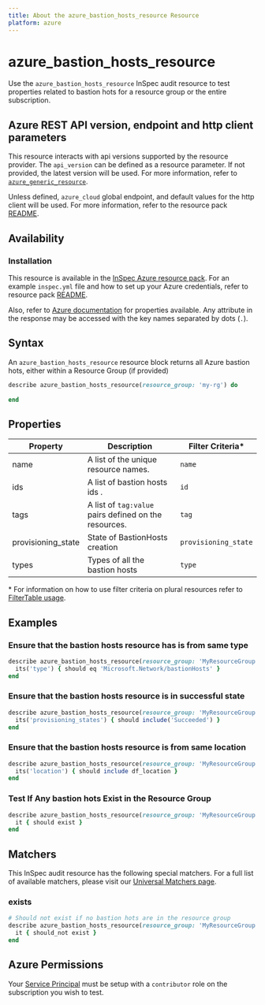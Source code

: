 ```yaml
---
title: About the azure_bastion_hosts_resource Resource
platform: azure
---
```


# azure_bastion_hosts_resource

Use the `azure_bastion_hosts_resource` InSpec audit resource to test properties related to bastion hots for a resource group or the entire subscription.

## Azure REST API version, endpoint and http client parameters

This resource interacts with api versions supported by the resource provider.
The `api_version` can be defined as a resource parameter.
If not provided, the latest version will be used.
For more information, refer to [`azure_generic_resource`](azure_generic_resource.md).

Unless defined, `azure_cloud` global endpoint, and default values for the http client will be used.
For more information, refer to the resource pack [README](../../README.md). 

## Availability

### Installation

This resource is available in the [InSpec Azure resource pack](https://github.com/inspec/inspec-azure). 
For an example `inspec.yml` file and how to set up your Azure credentials, refer to resource pack [README](../../README.md#Service-Principal).


Also, refer to [Azure documentation](https://docs.microsoft.com/en-us/rest/api/virtualnetwork/bastion-hosts/list) for  properties available.
Any attribute in the response may be accessed with the key names separated by dots (`.`).
## Syntax

An `azure_bastion_hosts_resource` resource block returns all Azure bastion hots, either within a Resource Group (if provided)
```ruby
describe azure_bastion_hosts_resource(resource_group: 'my-rg') do
  
end
```

## Properties

|Property       | Description                                                                          | Filter Criteria<superscript>*</superscript> |
|---------------|--------------------------------------------------------------------------------------|-----------------|
| name           | A list of the unique resource names.                                                | `name`            |
| ids            | A list of bastion hosts ids .                                                       | `id`              |
| tags           | A list of `tag:value` pairs defined on the resources.                               | `tag`             |
| provisioning_state             | State of BastionHosts creation                                      | `provisioning_state`         |
| types             |   Types of all the bastion hosts | `type` |
  
<superscript>*</superscript> For information on how to use filter criteria on plural resources refer to [FilterTable usage](https://github.com/inspec/inspec/blob/master/dev-docs/filtertable-usage.md).
  
  
## Examples

### Ensure that the bastion hosts resource has is from same type
```ruby
describe azure_bastion_hosts_resource(resource_group: 'MyResourceGroup', name: 'bastion_name') do
  its('type') { should eq 'Microsoft.Network/bastionHosts' }
end
```
### Ensure that the bastion hosts resource is in successful state
```ruby
describe azure_bastion_hosts_resource(resource_group: 'MyResourceGroup') do
  its('provisioning_states') { should include('Succeeded') }
end
```

### Ensure that the bastion hosts resource is from same location
```ruby
describe azure_bastion_hosts_resource(resource_group: 'MyResourceGroup') do
  its('location') { should include df_location }
end
```
### Test If Any bastion hots Exist in the Resource Group
```ruby
describe azure_bastion_hosts_resource(resource_group: 'MyResourceGroup') do
  it { should exist }
end
```

## Matchers

This InSpec audit resource has the following special matchers. For a full list of available matchers, please visit our [Universal Matchers page](https://www.inspec.io/docs/reference/matchers/).

### exists
```ruby
# Should not exist if no bastion hots are in the resource group
describe azure_bastion_hosts_resource(resource_group: 'MyResourceGroup') do
  it { should_not exist }
end
```
## Azure Permissions

Your [Service Principal](https://docs.microsoft.com/en-us/azure/azure-resource-manager/resource-group-create-service-principal-portal) must be setup with a `contributor` role on the subscription you wish to test.
